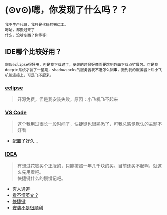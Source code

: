# (⊙v⊙)嗯，你发现了什么吗？？
    我不生产代码，我只是代码的搬运工。
    嗯呐，都搬过来了
    什么，没啥东西？你等等!

## IDE哪个比较好用？
    貌似eclipse很好用，但是我下载过了，安装的时候好像需要跳到外面下载点扩展包。可是我deepin系统才装了一星期，shadowsocks的服务器我不造怎么回事，搬到我的服务器上后小飞机能连接上，可是飞不起来。

### [eclipse](https://www.eclipse.org/)
> 开源免费，但是我安装失败，原因：小飞机飞不起来

### [VS Code](https://code.visualstudio.com)
> 这个我用过很长一段时间了，快捷键也很熟悉了，可我总感觉默认的主题不好看
* [配置](./IDE/VS%20Code/config.json)了好久...

### [IDEA](https://www.jetbrains.com)
> 有想过花钱买个正版的，只能按照一年几千块的买。目前还买不起啊，就这么先用着吧。  
快捷键什么的慢慢记吧。
* [穷人通道](http://idea.lanyus.com/)
* [看不懂英文 ?](https://github.com/GoodSix/Hello/releases/tag/IDEA-2018.3%E6%B1%89%E5%8C%96%E5%8C%85)
* [快捷键](./IDE/IDEA/keymap.md)
* [安装不是很顺利](./IDE/IDEA/config.md)
